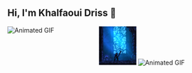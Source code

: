 ## Hi, I'm Khalfaoui Driss 👋

<div style="display:flex; justify-content:center; aline-items:center; flex-diraction:row;">
  <img src="c53f60a4b9b160ffa3e79fbcbfb4e2a4.gif" alt="Animated GIF" style="width: 68%; height: 170xp;">
  <div>
      <img src="42aa6019a3444e0169ac854a0ff9bf99.gif" alt="Animated GIF" style="width: 28%; height: 110xp;">
      <img  src="" alt="Animated GIF" style="width: 70%; height: 170xp;">
  </div>
</div>
  <!--
**KhalfaouiDriss/KhalfaouiDriss** is a ✨ _special_ ✨ repository because its `README.md` (this file) appears on your GitHub profile.

Here are some ideas to get you started:

- 🔭 I’m currently working on ...
- 🌱 I’m currently learning ...
- 👯 I’m looking to collaborate on ...

- 🤔 I’m looking for help with ...
- 💬 Ask me about ...
- 📫 How to reach me: ...
- 😄 Pronouns: ...
- ⚡ Fun fact: ...
-->
